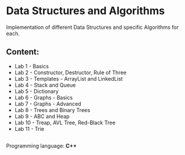 # Data Structures and Algorithms

Implementation of different Data Structures and specific Algorithms for each.

## Content:
- Lab 1 - Basics
- Lab 2 - Constructor, Destructor, Rule of Three
- Lab 3 - Templates - ArrayList and LinkedList
- Lab 4 - Stack and Queue
- Lab 5 - Dictionary
- Lab 6 - Graphs - Basics
- Lab 7 - Graphs - Advanced
- Lab 8 - Trees and Binary Trees
- Lab 9 - ABC and Heap
- Lab 10 - Treap, AVL Tree, Red-Black Tree
- Lab 11 - Trie

##
Programming language: **C++**
